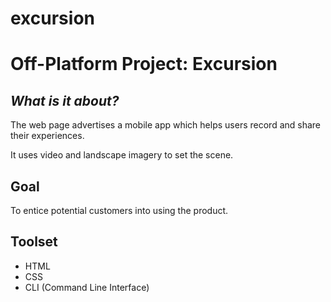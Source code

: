 # excursion
# **Off-Platform Project: Excursion**

## *What is it about?*

The web page advertises a mobile app which helps users record and share their experiences.

It uses video and landscape imagery to set the scene.

## Goal 
To entice potential customers into using the product.

## Toolset
+ HTML
+ CSS
+ CLI (Command Line Interface)
